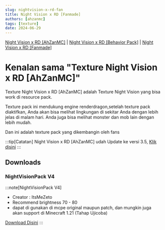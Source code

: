 ```yaml
---
slug: nightvision-x-rd-fan
title: Night Vision x RD [Fanmade]
authors: [ahzanmc]
tags: [texture]
date: 2024-06-29
---
```

[Night Vision x RD [AhZanMC]](nightvision-x-rd) | [Night Vision x RD [Behavior Pack]](nightvision-x-rd-bh) | [Night Vision x RD [Fanmade]](nightvision-x-rd-fan)
# Kenalan sama "Texture Night Vision x RD [AhZanMC]"

Texture Night Vision x RD [AhZanMC] adalah Texture Night Vision yang bisa work di resource pack.

Texture pack ini mendukung engine renderdragon,setelah texture pack diaktifkan, Anda akan bisa melihat lingkungan di sekitar Anda dengan lebih jelas di malam hari. Anda juga bisa melihat monster dan mob lain dengan lebih mudah.

Dan ini adalah texture pack yang dikembangin oleh fans

<!-- truncate -->

:::tip[Catatan]
Night Vision x RD [AhZanMC] udah Update ke versi 3.5, [Klik disini](/nightvision-x-rd)
:::

## Downloads
### NightVisionPack V4
:::note[NightVisionPack V4]
- Creator : ItsMeZeto
- Recommend brightness 70 - 80
- dapat di gunakan di mcpe original maupun patch, dan mungkin juga akan support di Minecraft 1.21 (Tahap Ujicoba)

[Download Disini](https://cdn.discordapp.com/attachments/1144831275753013290/1256601273747247226/NightVisionPack.mcpack?ex=66815ca2&is=66800b22&hm=3fa63d828162a0488ca476395c6abeda75672d6e82c1bc9ca850cb844a8f179e&)
:::